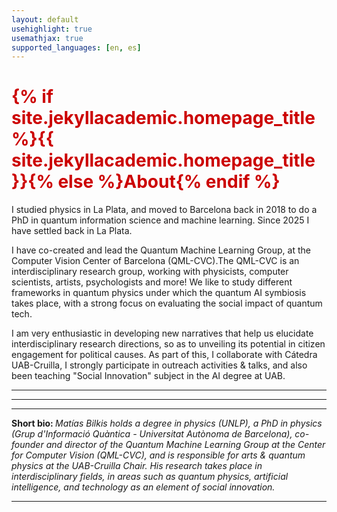 ```yaml
---
layout: default
usehighlight: true
usemathjax: true
supported_languages: [en, es]
---
```


<h1 style="color: #cc0000;">{% if site.jekyllacademic.homepage_title %}{{ site.jekyllacademic.homepage_title }}{% else %}About{% endif %}</h1>

I studied physics in La Plata, and moved to Barcelona back in 2018 to do a PhD in quantum information science and machine learning. Since 2025 I have settled back in La Plata.

I have co-created and lead the Quantum Machine Learning Group, at the Computer Vision Center of Barcelona (QML-CVC).The QML-CVC is an interdisciplinary research group, working with physicists, computer scientists, artists, psychologists and more! We like to study different frameworks in quantum physics under which the quantum AI symbiosis takes place, with a strong focus on evaluating the social impact of quantum tech.

I am very enthusiastic in developing new narratives that help us elucidate interdisciplinary research directions, so as to unveiling its potential in citizen engagement for political causes. As part of this, I collaborate with Cátedra UAB-Cruilla, I strongly participate in outreach activities & talks, and also been teaching "Social Innovation" subject in the AI degree at UAB.

<hr>
<hr>

<!-- <b> Short bio: </b> <i>Matías Bilkis es licenciado en física (UNLP), doctor en física (Grup d'Informació Quàntica - Universitat Autònoma de Barcelona), co-fundador y director del Grupo de Quantum Machine Learning del Centro de Visión por Computador (QML-CVC) y responsable de artes & física cuántica de la Cátedra UAB-Cruilla. Su investigación ocurre en el campo interdisciplinar, en áreas tales como la física cuántica, la inteligencia artificial y la tecnología como elemento de inovación social. </i> -->
<hr>


<b> Short bio: </b> <i>Matías Bilkis holds a degree in physics (UNLP), a PhD in physics (Grup d'Informació Quàntica - Universitat Autònoma de Barcelona), co-founder and director of the Quantum Machine Learning Group at the Center for Computer Vision (QML-CVC), and is responsible for arts & quantum physics at the UAB-Cruilla Chair. His research takes place in interdisciplinary fields, in areas such as quantum physics, artificial intelligence, and technology as an element of social innovation.
<hr>

<!--
<div class="bio-container">
  <div class="language-toggle">
    <button onclick="switchLang('en')" class="active">EN</button>
    <button onclick="switchLang('es')">ES</button>
  </div>

  <div id="bio-content">
    <p class="en">**Quantum Research Leader** | AI Educator | Science Communicator  
    Pioneering quantum machine learning at [QML-CVC](https://qml.cvc.uab.es/) while bridging innovation between Europe and Latin America.</p>

    <p class="es" style="display:none">**Líder en Investigación Cuántica** | Educador en IA | Divulgador Científico  
    Desarrollando aprendizaje automático cuántico en [QML-CVC](https://qml.cvc.uab.es/) mientras conecto innovación entre Europa y Latinoamérica.</p>
  </div>
</div>

<style>
  .language-toggle { margin: 1em 0; }
  .language-toggle button {
    background: none;
    border: 1px solid #2D3748;
    padding: 0.3em 0.8em;
    margin-right: 0.5em;
    cursor: pointer;
    border-radius: 4px;
    font-family: inherit;
  }
  .language-toggle button.active {
    background: #2D3748;
    color: white;
  }
</style>

<script>
  function switchLang(lang) {
    // Toggle content visibility
    document.querySelectorAll('#bio-content p').forEach(p => {
      p.style.display = p.classList.contains(lang) ? 'block' : 'none';
    });

    // Update button states
    document.querySelectorAll('.language-toggle button').forEach(btn => {
      btn.classList.toggle('active', btn.onclick.toString().includes(`'${lang}'`));
    });

    // Update URL without reload
    history.replaceState(null, '', `?lang=${lang}`);
  }

  // Initialize based on URL or browser language
  document.addEventListener('DOMContentLoaded', () => {
    const lang = new URLSearchParams(location.search).get('lang')
               || (navigator.language.startsWith('es') ? 'es' : 'en');
    switchLang(lang);
  });
</script> -->
